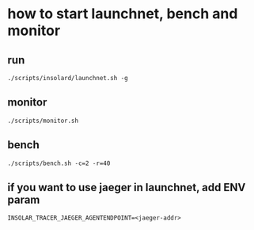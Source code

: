 # how to start launchnet, bench and monitor

## run

    ./scripts/insolard/launchnet.sh -g

## monitor

    ./scripts/monitor.sh

## bench

    ./scripts/bench.sh -c=2 -r=40

## if you want to use jaeger in launchnet, add ENV param

	INSOLAR_TRACER_JAEGER_AGENTENDPOINT=<jaeger-addr>
